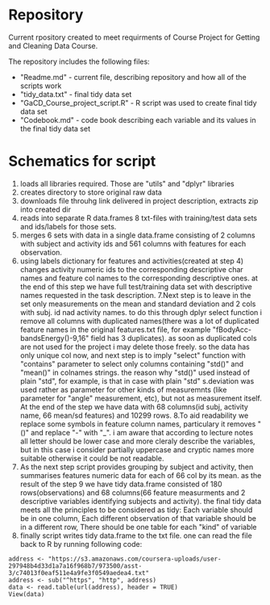 
Repository
===========
Current rpository created to meet requirments of Course Project 
for Getting and Cleaning Data Course.

The repository includes the following files:

* "Readme.md" - current file, describing repository and how all of the scripts work
* "tidy_data.txt" - final tidy data set 
* "GaCD_Course_project_script.R" - R script was used to create final tidy data set 
* "Codebook.md" -  code book describing each variable and its values in the final tidy data set 

Schematics for script
===========
1. loads all libraries required. Those are "utils" and "dplyr" libraries
2. creates directory to store original raw data
3. downloads file throuhg link delivered in project description, extracts zip into created dir
4. reads into separate R data.frames 8 txt-files with training/test data sets and ids/labels for those sets.
5. merges 6 sets with data in a single data.frame consisting of 2 columns with subject and activity ids and 561 columns with features for each observation. 
6. using labels dictionary for features and activities(created at step 4) changes activity numeric ids to the corresponding descriptive char names and feature col names to the corresponding descriptive ones. at the end of this step we have full test/training data set with descriptive names requested in the task description.
7.Next step is to leave in the set only measurements on the mean and standard deviation and 2 cols with subj. id nad activity names. to do this through dplyr select function i remove all columns with duplicated names(there was a lot of duplicated feature names in the original features.txt file, for example "fBodyAcc-bandsEnergy()-9,16" field has 3 duplicates). as soon as duplicated cols are not used for the project i may delete those freely. so the data has only unique col now, and next step is to imply "select" function with "contains" parameter to select only columns containing "std()" and "mean()" in colnames strings. the reason why "std()" used instead of plain "std", for example, is that in case with plain "std" s.deviation was used rather as parameter for other kinds of measuremnts (like parameter for "angle" measurement, etc), but not as measurement itself. At the end of the step we have data with 68 columns(id subj, activity name, 66 mean/sd features) and 10299 rows.
8.To aid readability we replace some symbols in feature column names, particulary it removes "()" and replace "-" with "_". i am aware that according to lecture notes all letter should be lower case and more cleraly describe the variables, but in this case i consider partially uppercase and cryptic names more suitable otherwise it could be not readable.
9. As the next step script provides grouping by subject and activity, then summarises features numeric data for each of 66 col by its mean. as the result of the step 9 we have tidy data.frame consisted of 180 rows(observations) and 68 columns(66 feature measurments and 2 descriptive variables identifying subjects and activity). the final tidy data meets all the principles to be considered as tidy: Each variable should be in one column, Each different observation of that variable should be in a different row, There should be one table for each "kind" of variable
10. finally script writes tidy data.frame to the txt file. one can read the file back to R by running following code: 
```        
address <- "https://s3.amazonaws.com/coursera-uploads/user-297948b4d33d1a7a16f968b7/973500/asst-3/c74013f0eaf511e4a9fe3f0549aedea4.txt"
address <- sub("^https", "http", address)
data <- read.table(url(address), header = TRUE) 
View(data)
```
